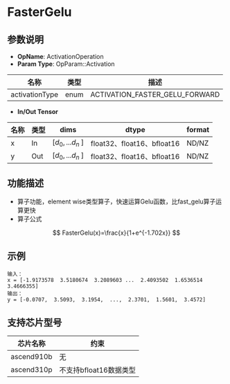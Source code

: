 # FasterGelu

## 参数说明

- **OpName**: ActivationOperation
- **Param Type**: OpParam::Activation

| 名称           | 类型 | 描述                           |
| -------------- | ---- | ------------------------------ |
| activationType | enum | ACTIVATION_FASTER_GELU_FORWARD |

- **In/Out Tensor**

| 名称 | 类型 | dims              | dtype                      | format |
| ---- | ---- | ----------------- | -------------------------- | ------ |
| x    | In   | [$d_0,...d_n$ ] | float32、float16、bfloat16 | ND/NZ  |
| y    | Out  | [$d_0,...d_n$ ] | float32、float16、bfloat16 | ND/NZ  |

## 功能描述

- 算子功能，element wise类型算子，快速运算Gelu函数，比fast_gelu算子运算更快
- 算子公式

$$
FasterGelu(x)=\frac{x}{1+e^{-1.702x}}
$$

## 示例

```
输入：
x = [-1.9173578  3.5180674  3.2089603 ...  2.4093502  1.6536514  3.4666355]
输出：
y = [-0.0707,  3.5093,  3.1954,  ...,  2.3701,  1.5601,  3.4572]
```

## 支持芯片型号

| 芯片名称   | 约束                   |
| ---------- | ---------------------- |
| ascend910b | 无                     |
| ascend310p | 不支持bfloat16数据类型 |

